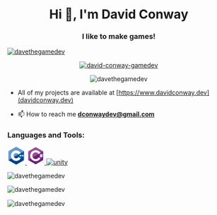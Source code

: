 <h1 align="center">Hi 👋, I'm David Conway</h1>
<h3 align="center">I like to make games!</h3>




<p align="left"> 
  <a href="center://twitter.com/davethegamedev" target="blank">
    <img src="https://img.shields.io/twitter/follow/davethegamedev?logo=twitter&style=for-the-badge" alt="davethegamedev" />
  </a> 
<p align="center"> 
  <a href="https://linkedin.com/in/david-conway-gamedev" target="blank">
    <img src="https://img.shields.io/badge/LinkedIn-0077B5?style=for-the-badge&logo=linkedin&logoColor=white" alt="david-conway-gamedev" />
  </a> 
</p>

<p align="center"> <img src="https://komarev.com/ghpvc/?username=davethegamedev&label=Profile%20views&color=0e75b6&style=flat" alt="davethegamedev" /> </p>

- All of my projects are available at [https://www.davidconway.dev](davidconway.dev)

- 📫 How to reach me **dconwaydev@gmail.com**

<h3 align="left">Languages and Tools:</h3>
<p align="left"> <a href="https://www.w3schools.com/cpp/" target="_blank"> <img src="https://raw.githubusercontent.com/devicons/devicon/master/icons/cplusplus/cplusplus-original.svg" alt="cplusplus" width="40" height="40"/> </a> <a href="https://www.w3schools.com/cs/" target="_blank"> <img src="https://raw.githubusercontent.com/devicons/devicon/master/icons/csharp/csharp-original.svg" alt="csharp" width="40" height="40"/> </a> <a href="https://unity.com/" target="_blank"> <img src="https://www.vectorlogo.zone/logos/unity3d/unity3d-icon.svg" alt="unity" width="40" height="40"/> </a> </p>

<p><img src="https://github-readme-stats.vercel.app/api/top-langs?username=davethegamedev&show_icons=true&locale=en&layout=compact" alt="davethegamedev"/></p>

<p><img src="https://github-readme-stats.vercel.app/api?username=davethegamedev&show_icons=true&locale=en" alt="davethegamedev" /></p>

<p><img align="center" src="https://github-readme-streak-stats.herokuapp.com/?user=davethegamedev&" alt="davethegamedev" /></p>
